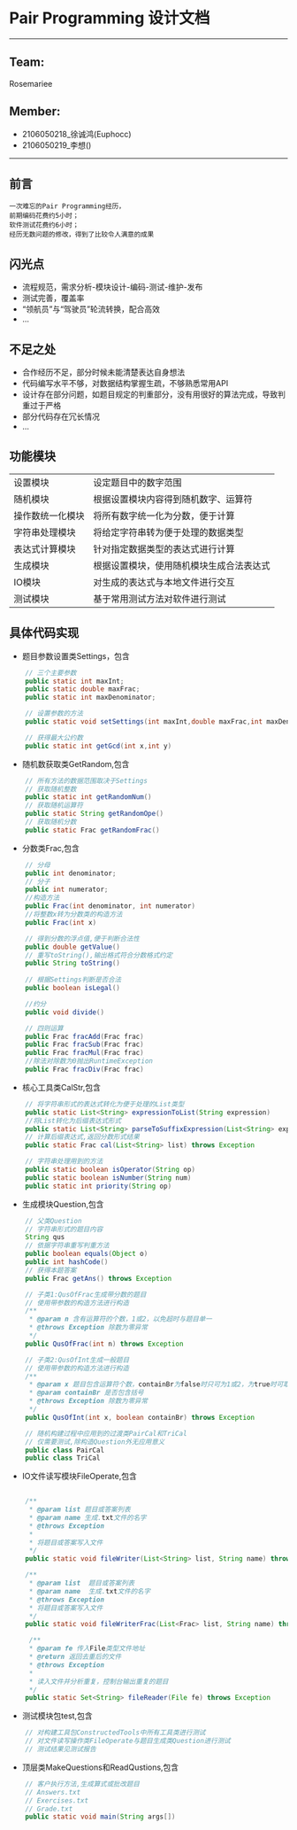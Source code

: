 # Pair Programming 设计文档
---
## Team:
Rosemariee<br/>
## Member:
+ 2106050218_徐诚鸿(Euphocc)
+ 2106050219_李想()
---

## 前言
    一次难忘的Pair Programming经历，
    前期编码花费约5小时；
    软件测试花费约6小时；
    经历无数问题的修改，得到了比较令人满意的成果

## 闪光点
+ 流程规范，需求分析-模块设计-编码-测试-维护-发布
+ 测试完善，覆盖率
+ “领航员”与“驾驶员”轮流转换，配合高效
+ ...

## 不足之处
+ 合作经历不足，部分时候未能清楚表达自身想法
+ 代码编写水平不够，对数据结构掌握生疏，不够熟悉常用API
+ 设计存在部分问题，如题目规定的判重部分，没有用很好的算法完成，导致判重过于严格
+ 部分代码存在冗长情况
+ ...

## 功能模块
|||
|:--|:--|
|设置模块|设定题目中的数字范围|
|随机模块|根据设置模块内容得到随机数字、运算符|
|操作数统一化模块|将所有数字统一化为分数，便于计算|
|字符串处理模块|将给定字符串转为便于处理的数据类型|
|表达式计算模块|针对指定数据类型的表达式进行计算|
|生成模块|根据设置模块，使用随机模块生成合法表达式|
|IO模块|对生成的表达式与本地文件进行交互|
|测试模块|基于常用测试方法对软件进行测试|

## 具体代码实现
+ 题目参数设置类Settings，包含
```java
    // 三个主要参数
    public static int maxInt;
    public static double maxFrac;
    public static int maxDenominator;

    // 设置参数的方法
    public static void setSettings(int maxInt,double maxFrac,int maxDenominator)

    // 获得最大公约数
    public static int getGcd(int x,int y)
```

+ 随机数获取类GetRandom,包含
```java
    // 所有方法的数据范围取决于Settings
    // 获取随机整数
    public static int getRandomNum()
    // 获取随机运算符
    public static String getRandomOpe()
    // 获取随机分数
    public static Frac getRandomFrac()
```

+ 分数类Frac,包含
```java
    // 分母
    public int denominator;
    // 分子
    public int numerator;
    //构造方法
    public Frac(int denominator, int numerator)
    //将整数x转为分数类的构造方法
    public Frac(int x)

    // 得到分数的浮点值,便于判断合法性
    public double getValue()
    // 重写toString(),输出格式符合分数格式约定
    public String toString()
    
    // 根据Settings判断是否合法
    public boolean isLegal()

    //约分
    public void divide()

    // 四则运算
    public Frac fracAdd(Frac frac)
    public Frac fracSub(Frac frac)
    public Frac fracMul(Frac frac)
    //除法对除数为0抛出RuntimeException
    public Frac fracDiv(Frac frac)
```

+ 核心工具类CalStr,包含
```java
    // 将字符串形式的表达式转化为便于处理的List类型
    public static List<String> expressionToList(String expression)
    //将List转化为后缀表达式形式
    public static List<String> parseToSuffixExpression(List<String> expressionList)
    // 计算后缀表达式,返回分数形式结果
    public static Frac cal(List<String> list) throws Exception

    // 字符串处理用到的方法
    public static boolean isOperator(String op)
    public static boolean isNumber(String num)
    public static int priority(String op)
```

+ 生成模块Question,包含
```java
    // 父类Question
    // 字符串形式的题目内容
    String qus
    // 依据字符串重写判重方法
    public boolean equals(Object o)
    public int hashCode()
    // 获得本题答案
    public Frac getAns() throws Exception

    // 子类1:QusOfFrac生成带分数的题目
    // 使用带参数的构造方法进行构造
    /**
     * @param n 含有运算符的个数，1或2，以免超时与题目单一
     * @throws Exception 除数为零异常
     */
    public QusOfFrac(int n) throws Exception

    // 子类2:QusOfInt生成一般题目
    // 使用带参数的构造方法进行构造
    /**
     * @param x 题目包含运算符个数，containBr为false时只可为1或2，为true时可取1，2，3
     * @param containBr 是否包含括号
     * @throws Exception 除数为零异常
     */
    public QusOfInt(int x, boolean containBr) throws Exception

    // 随机构建过程中应用到的过渡类PairCal和TriCal
    // 仅需要测试,除构造Question外无应用意义
    public class PairCal
    public class TriCal
```

+ IO文件读写模块FileOperate,包含
```java
    
    /**
     * @param list 题目或答案列表
     * @param name 生成.txt文件的名字
     * @throws Exception
     * 
     * 将题目或答案写入文件
     */
    public static void fileWriter(List<String> list, String name) throws Exception

    /**
     * @param list  题目或答案列表
     * @param name  生成.txt文件的名字
     * @throws Exception
     * 将题目或答案写入文件
     */
    public static void fileWriterFrac(List<Frac> list, String name) throws Exception

     /**
     * @param fe 传入File类型文件地址
     * @return 返回去重后的文件
     * @throws Exception
     * 
     * 读入文件并分析重复，控制台输出重复的题目
     */
    public static Set<String> fileReader(File fe) throws Exception

```

+ 测试模块包test,包含
```java
    // 对构建工具包ConstructedTools中所有工具类进行测试
    // 对文件读写操作类FileOperate与题目生成类Question进行测试
    // 测试结果见测试报告
```

+ 顶层类MakeQuestions和ReadQustions,包含
```java
    // 客户执行方法,生成算式或批改题目
    // Answers.txt
    // Exercises.txt
    // Grade.txt
    public static void main(String args[])
```
